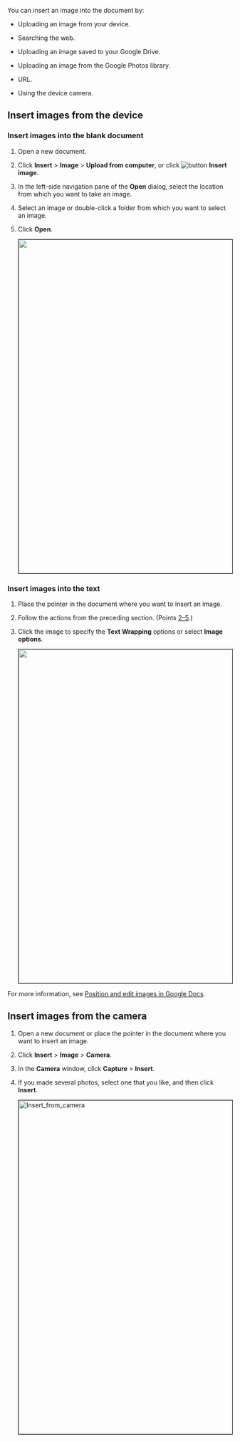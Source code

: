 You can insert an image into the document by:

- Uploading an image from your device.

- Searching the web.

- Uploading an image saved to your Google Drive.

- Uploading an image from the Google Photos library.

- URL.

- Using the device camera.

## Insert images from the device
### Insert images into the blank document
1. Open a new document.

2. <a name="2."></a> Click **Insert** > **Image** > **Upload from computer**, or click <img src="/src/img/insert_image.jpg" alt="button"> **Insert image**.

3. In the left-side navigation pane of the **Open** dialog, select the location from which you want to take an image.

4. Select an image or double-click a folder from which you want to select an image.

5. Click **Open**.

    <img style="border:1px solid#000000" width="750" src="/src/img/insert_image.gif">

### Insert images into the text 
1. Place the pointer in the document where you want to insert an image.
2. Follow the actions from the preceding section. (Points <a href="#2.">2–5</a>.)

3. Click the image to specify the **Text Wrapping** options or select **Image options**. 

    <img style="border:1px solid#000000" width="750" src="/src/img/insert_images.jpg">

 For more information, see [Position and edit images in Google Docs](https://support.google.com/docs/answer/97447?hl=en&co=GENIE.Platform%3DDesktop#zippy=%2Cposition-edit-an-image-in-a-document).

## Insert images from the camera
1. Open a new document or place the pointer in the document where you want to insert an image.
2. Click **Insert** > **Image** > **Camera**.
3. In the **Camera** window, click **Capture** > **Insert**.
4. If you made several photos, select one that you like, and then click **Insert**.

    <img style="border:1px solid#000000" width="750" src="/src/img/insert_camera1.jpg" alt="Insert_from_camera">